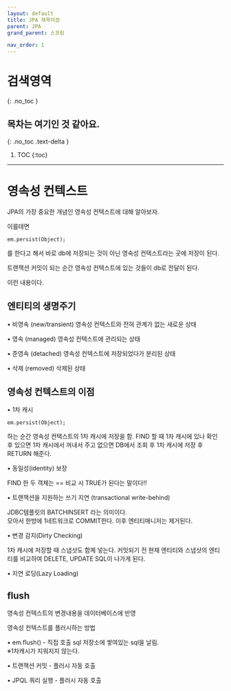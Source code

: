 ```yaml
---
layout: default
title: JPA 제목미정
parent: JPA
grand_parent: 스프링

nav_order: 1
---
```


# 검색영역
{: .no_toc }

## 목차는 여기인 것 같아요.
{: .no_toc .text-delta }

1. TOC
{:toc}

---

# 영속성 컨텍스트

JPA의 가장 중요한 개념인 영속성 컨텍스트에 대해 알아보자.

이를테면

```
em.persist(Object);
```
를 한다고 해서 바로 db에 저장되는 것이 아닌 영속성 컨텍스트라는 곳에 저장이 된다.

트랜잭션 커밋이 되는 순간 영속성 컨텍스트에 있는 것들이 db로 전달이 된다.

이런 내용이다.

## 엔티티의 생명주기

• 비영속 (new/transient)
영속성 컨텍스트와 전혀 관계가 없는 새로운 상태

• 영속 (managed)
영속성 컨텍스트에 관리되는 상태

• 준영속 (detached)
영속성 컨텍스트에 저장되었다가 분리된 상태

• 삭제 (removed)
삭제된 상태

## 영속성 컨텍스트의 이점

• 1차 캐시

```
em.persist(Object);
```

하는 순간 영속성 컨택스트의 1차 캐시에 저장을 함.
FIND 할 때 1차 캐시에 있나 확인 후 있으면 1차 캐시에서 꺼내서 주고 
없으면 DB에서 조회 후 1차 캐시에 저장 후 RETURN 해준다.

• 동일성(identity) 보장

FIND 한 두 객체는 == 비교 시 TRUE가 된다는 말이다!!

• 트랜잭션을 지원하는 쓰기 지연 (transactional write-behind)

JDBC템플릿의 BATCHINSERT 라는 의미이다.  
모아서 한방에 1네트워크로 COMMIT한다.
이후 엔티티매니저는 제거된다.

• 변경 감지(Dirty Checking)

1차 캐시에 저장할 때 스냅샷도 함께 넣는다. 
커밋되기 전 현재 엔티티와 스냅샷의 엔티티를 비교하여 DELETE, UPDATE SQL이 나가게 된다.

• 지연 로딩(Lazy Loading)

## flush

영속성 컨텍스트의 변경내용을 데이터베이스에 반영

영속성 컨텍스트를 플러시하는 방법

• em.flush() - 직접 호출  sql 저장소에 쌓여있는 sql을 날림.  
  ※1차캐시가 지워지지 않는다.

• 트랜잭션 커밋 - 플러시 자동 호출

• JPQL 쿼리 실행 - 플러시 자동 호출


